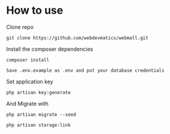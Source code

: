# How to use
Clone repo

`git clone https://github.com/webdevmatics/webmall.git`

Install the composer dependencies

`composer install`

`Save .env.example as .env and put your database credentials`

Set application key

`php artisan key:generate`   

And Migrate with

`php artisan migrate --seed`

 `php artisan storage:link`
